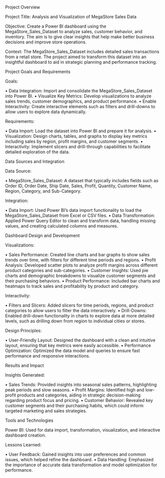 Project Overview

Project Title: Analysis and Visualization of MegaStore Sales Data

Objective: Create a Power BI dashboard using the MegaStore_Sales_Dataset to analyze sales, customer behavior, and inventory. The aim is to give clear insights that help make better business decisions and improve store operations.

Context: The MegaStore_Sales_Dataset includes detailed sales transactions from a retail store. The project aimed to transform this dataset into an insightful dashboard to aid in strategic planning and performance tracking.

Project Goals and Requirements

Goals:

•	Data Integration: Import and consolidate the MegaStore_Sales_Dataset into Power BI.
•	Visualize Key Metrics: Develop visualizations to analyze sales trends, customer demographics, and product performance.
•	Enable Interactivity: Create interactive elements such as filters and drill-downs to allow users to explore data dynamically.

Requirements:

•	Data Import: Load the dataset into Power BI and prepare it for analysis.
•	Visualization: Design charts, tables, and graphs to display key metrics including sales by region, profit margins, and customer segments.
•	Interactivity: Implement slicers and drill-through capabilities to facilitate detailed exploration of the data.

Data Sources and Integration

Data Source:

•	MegaStore_Sales_Dataset: A dataset that typically includes fields such as Order ID, Order Date, Ship Date, Sales, Profit, Quantity, Customer Name, Region, Category, and Sub-Category.

Integration:

•	Data Import: Used Power BI’s data import functionality to load the MegaStore_Sales_Dataset from Excel or CSV files.
•	Data Transformation: Applied Power Query Editor to clean and transform data, handling missing values, and creating calculated columns and measures.

Dashboard Design and Development

Visualizations:

•	Sales Performance: Created line charts and bar graphs to show sales trends over time, with filters for different time periods and regions.
•	Profit Analysis: Developed scatter plots to analyze profit margins across different product categories and sub-categories.
•	Customer Insights: Used pie charts and demographic breakdowns to visualize customer segments and their purchasing behaviors.
•	Product Performance: Included bar charts and heatmaps to track sales and profitability by product and category.

Interactivity:

•	Filters and Slicers: Added slicers for time periods, regions, and product categories to allow users to filter the data interactively.
•	Drill-Downs: Enabled drill-down functionality in charts to explore data at more detailed levels, such as drilling down from region to individual cities or stores.

Design Principles:

•	User-Friendly Layout: Designed the dashboard with a clean and intuitive layout, ensuring that key metrics were easily accessible.
•	Performance Optimization: Optimized the data model and queries to ensure fast performance and responsive interactions.

Results and Impact

Insights Generated:

•	Sales Trends: Provided insights into seasonal sales patterns, highlighting peak periods and slow seasons.
•	Profit Margins: Identified high and low-profit products and categories, aiding in strategic decision-making regarding product focus and pricing.
•	Customer Behavior: Revealed key customer segments and their purchasing habits, which could inform targeted marketing and sales strategies.

Tools and Technologies

Power BI: Used for data import, transformation, visualization, and interactive dashboard creation.

Lessons Learned:

•	User Feedback: Gained insights into user preferences and common issues, which helped refine the dashboard.
•	Data Handling: Emphasized the importance of accurate data transformation and model optimization for performance.

